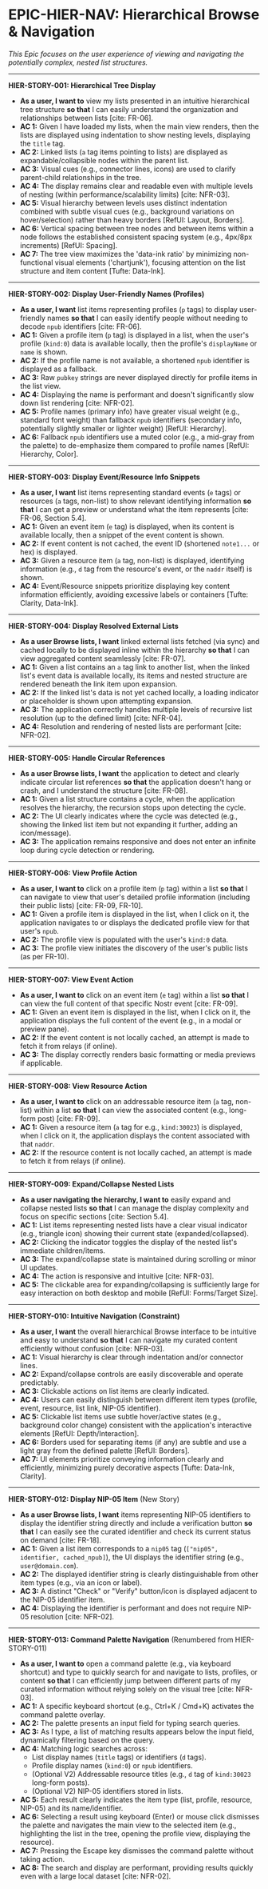 # EPIC-HIER-NAV: Hierarchical Browse & Navigation

*This Epic focuses on the user experience of viewing and navigating the potentially complex, nested list structures.*

---

**HIER-STORY-001: Hierarchical Tree Display**

* **As a user, I want to** view my lists presented in an intuitive hierarchical tree structure **so that** I can easily understand the organization and relationships between lists [cite: FR-06].
* **AC 1:** Given I have loaded my lists, when the main view renders, then the lists are displayed using indentation to show nesting levels, displaying the `title` tag.
* **AC 2:** Linked lists (`a` tag items pointing to lists) are displayed as expandable/collapsible nodes within the parent list.
* **AC 3:** Visual cues (e.g., connector lines, icons) are used to clarify parent-child relationships in the tree.
* **AC 4:** The display remains clear and readable even with multiple levels of nesting (within performance/scalability limits) [cite: NFR-03].
* **AC 5:** Visual hierarchy between levels uses distinct indentation combined with subtle visual cues (e.g., background variations on hover/selection) rather than heavy borders [RefUI: Layout, Borders].
* **AC 6:** Vertical spacing between tree nodes and between items within a node follows the established consistent spacing system (e.g., 4px/8px increments) [RefUI: Spacing].
* **AC 7:** The tree view maximizes the 'data-ink ratio' by minimizing non-functional visual elements ('chartjunk'), focusing attention on the list structure and item content [Tufte: Data-Ink].

---

**HIER-STORY-002: Display User-Friendly Names (Profiles)**

* **As a user, I want** list items representing profiles (`p` tags) to display user-friendly names **so that** I can easily identify people without needing to decode `npub` identifiers [cite: FR-06].
* **AC 1:** Given a profile item (`p` tag) is displayed in a list, when the user's profile (`kind:0`) data is available locally, then the profile's `displayName` or `name` is shown.
* **AC 2:** If the profile name is not available, a shortened `npub` identifier is displayed as a fallback.
* **AC 3:** Raw `pubkey` strings are never displayed directly for profile items in the list view.
* **AC 4:** Displaying the name is performant and doesn't significantly slow down list rendering [cite: NFR-02].
* **AC 5:** Profile names (primary info) have greater visual weight (e.g., standard font weight) than fallback `npub` identifiers (secondary info, potentially slightly smaller or lighter weight) [RefUI: Hierarchy].
* **AC 6:** Fallback `npub` identifiers use a muted color (e.g., a mid-gray from the palette) to de-emphasize them compared to profile names [RefUI: Hierarchy, Color].

---

**HIER-STORY-003: Display Event/Resource Info Snippets**

* **As a user, I want** list items representing standard events (`e` tags) or resources (`a` tags, non-list) to show relevant identifying information **so that** I can get a preview or understand what the item represents [cite: FR-06, Section 5.4].
* **AC 1:** Given an event item (`e` tag) is displayed, when its content is available locally, then a snippet of the event content is shown.
* **AC 2:** If event content is not cached, the event ID (shortened `note1...` or hex) is displayed.
* **AC 3:** Given a resource item (`a` tag, non-list) is displayed, identifying information (e.g., `d` tag from the resource's event, or the `naddr` itself) is shown.
* **AC 4:** Event/Resource snippets prioritize displaying key content information efficiently, avoiding excessive labels or containers [Tufte: Clarity, Data-Ink].

---

**HIER-STORY-004: Display Resolved External Lists**

* **As a user Browse lists, I want** linked external lists fetched (via sync) and cached locally to be displayed inline within the hierarchy **so that** I can view aggregated content seamlessly [cite: FR-07].
* **AC 1:** Given a list contains an `a` tag link to another list, when the linked list's event data is available locally, its items and nested structure are rendered beneath the link item upon expansion.
* **AC 2:** If the linked list's data is not yet cached locally, a loading indicator or placeholder is shown upon attempting expansion.
* **AC 3:** The application correctly handles multiple levels of recursive list resolution (up to the defined limit) [cite: NFR-04].
* **AC 4:** Resolution and rendering of nested lists are performant [cite: NFR-02].

---

**HIER-STORY-005: Handle Circular References**

* **As a user Browse lists, I want** the application to detect and clearly indicate circular list references **so that** the application doesn't hang or crash, and I understand the structure [cite: FR-08].
* **AC 1:** Given a list structure contains a cycle, when the application resolves the hierarchy, the recursion stops upon detecting the cycle.
* **AC 2:** The UI clearly indicates where the cycle was detected (e.g., showing the linked list item but not expanding it further, adding an icon/message).
* **AC 3:** The application remains responsive and does not enter an infinite loop during cycle detection or rendering.

---

**HIER-STORY-006: View Profile Action**

* **As a user, I want to** click on a profile item (`p` tag) within a list **so that** I can navigate to view that user's detailed profile information (including their public lists) [cite: FR-09, FR-10].
* **AC 1:** Given a profile item is displayed in the list, when I click on it, the application navigates to or displays the dedicated profile view for that user's `npub`.
* **AC 2:** The profile view is populated with the user's `kind:0` data.
* **AC 3:** The profile view initiates the discovery of the user's public lists (as per FR-10).

---

**HIER-STORY-007: View Event Action**

* **As a user, I want to** click on an event item (`e` tag) within a list **so that** I can view the full content of that specific Nostr event [cite: FR-09].
* **AC 1:** Given an event item is displayed in the list, when I click on it, the application displays the full content of the event (e.g., in a modal or preview pane).
* **AC 2:** If the event content is not locally cached, an attempt is made to fetch it from relays (if online).
* **AC 3:** The display correctly renders basic formatting or media previews if applicable.

---

**HIER-STORY-008: View Resource Action**

* **As a user, I want to** click on an addressable resource item (`a` tag, non-list) within a list **so that** I can view the associated content (e.g., long-form post) [cite: FR-09].
* **AC 1:** Given a resource item (`a` tag for e.g., `kind:30023`) is displayed, when I click on it, the application displays the content associated with that `naddr`.
* **AC 2:** If the resource content is not locally cached, an attempt is made to fetch it from relays (if online).

---

**HIER-STORY-009: Expand/Collapse Nested Lists**

* **As a user navigating the hierarchy, I want to** easily expand and collapse nested lists **so that** I can manage the display complexity and focus on specific sections [cite: Section 5.4].
* **AC 1:** List items representing nested lists have a clear visual indicator (e.g., triangle icon) showing their current state (expanded/collapsed).
* **AC 2:** Clicking the indicator toggles the display of the nested list's immediate children/items.
* **AC 3:** The expand/collapse state is maintained during scrolling or minor UI updates.
* **AC 4:** The action is responsive and intuitive [cite: NFR-03].
* **AC 5:** The clickable area for expanding/collapsing is sufficiently large for easy interaction on both desktop and mobile [RefUI: Forms/Target Size].

---

**HIER-STORY-010: Intuitive Navigation (Constraint)**

* **As a user, I want** the overall hierarchical Browse interface to be intuitive and easy to understand **so that** I can navigate my curated content efficiently without confusion [cite: NFR-03].
* **AC 1:** Visual hierarchy is clear through indentation and/or connector lines.
* **AC 2:** Expand/collapse controls are easily discoverable and operate predictably.
* **AC 3:** Clickable actions on list items are clearly indicated.
* **AC 4:** Users can easily distinguish between different item types (profile, event, resource, list link, NIP-05 identifier).
* **AC 5:** Clickable list items use subtle hover/active states (e.g., background color change) consistent with the application's interactive elements [RefUI: Depth/Interaction].
* **AC 6:** Borders used for separating items (if any) are subtle and use a light gray from the defined palette [RefUI: Borders].
* **AC 7:** UI elements prioritize conveying information clearly and efficiently, minimizing purely decorative aspects [Tufte: Data-Ink, Clarity].

---

**HIER-STORY-012: Display NIP-05 Item** (New Story)

* **As a user Browse lists, I want** items representing NIP-05 identifiers to display the identifier string directly and include a verification button **so that** I can easily see the curated identifier and check its current status on demand [cite: FR-18].
* **AC 1:** Given a list item corresponds to a `nip05` tag (`["nip05", identifier, cached_npub]`), the UI displays the identifier string (e.g., `user@domain.com`).
* **AC 2:** The displayed identifier string is clearly distinguishable from other item types (e.g., via an icon or label).
* **AC 3:** A distinct "Check" or "Verify" button/icon is displayed adjacent to the NIP-05 identifier item.
* **AC 4:** Displaying the identifier is performant and does not require NIP-05 resolution [cite: NFR-02].

---

**HIER-STORY-013: Command Palette Navigation** (Renumbered from HIER-STORY-011)

* **As a user, I want to** open a command palette (e.g., via keyboard shortcut) and type to quickly search for and navigate to lists, profiles, or content **so that** I can efficiently jump between different parts of my curated information without relying solely on the visual tree [cite: NFR-03].
* **AC 1:** A specific keyboard shortcut (e.g., Ctrl+K / Cmd+K) activates the command palette overlay.
* **AC 2:** The palette presents an input field for typing search queries.
* **AC 3:** As I type, a list of matching results appears below the input field, dynamically filtering based on the query.
* **AC 4:** Matching logic searches across:
    * List display names (`title` tags) or identifiers (`d` tags).
    * Profile display names (`kind:0`) or `npub` identifiers.
    * (Optional V2) Addressable resource titles (e.g., `d` tag of `kind:30023` long-form posts).
    * (Optional V2) NIP-05 identifiers stored in lists.
* **AC 5:** Each result clearly indicates the item type (list, profile, resource, NIP-05) and its name/identifier.
* **AC 6:** Selecting a result using keyboard (Enter) or mouse click dismisses the palette and navigates the main view to the selected item (e.g., highlighting the list in the tree, opening the profile view, displaying the resource).
* **AC 7:** Pressing the Escape key dismisses the command palette without taking action.
* **AC 8:** The search and display are performant, providing results quickly even with a large local dataset [cite: NFR-02].
